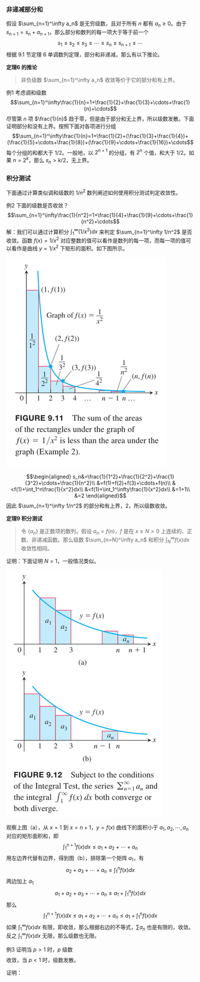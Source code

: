 ### 非递减部分和
假设 $\sum_{n=1}^\infty a_n$ 是无穷级数，且对于所有 $n$ 都有 $a_n\geq 0$。由于 $s_{n+1}=s_n+a_{n+1}$，那么部分和数列的每一项大于等于前一个
$$s_1\leq s_2\leq s_3\leq\cdots\leq s_n\leq s_{n+1}\leq\cdots$$
根据 9.1 节定理 6 单调数列定理，部分和非递减，那么有以下推论。

**定理6 的推论**
> 非负级数 $\sum_{n=1}^\infty a_n$ 收敛等价于它的部分和有上界。

例1 考虑调和级数
$$\sum_{n=1}^\infty\frac{1}{n}=1+\frac{1}{2}+\frac{1}{3}+\cdots+\frac{1}{n}+\cdots$$
尽管第 $n$ 项 $\frac{1}{n}$ 趋于零，但是由于部分和无上界，所以级数发散。下面证明部分和没有上界。按照下面对各项进行分组
$$\sum_{n=1}^\infty\frac{1}{n}=1+\frac{1}{2}+(\frac{1}{3}+\frac{1}{4})+(\frac{1}{5}+\cdots+\frac{1}{8})+(\frac{1}{9}+\cdots+\frac{1}{16})+\cdots$$
每个分组的和都大于 $1/2$。一般地，以 $2^{n+1}$ 的分组，有 $2^n$ 个值，和大于 $1/2$。如果 $n=2^k$，那么 $s_n>k/2$，无上界。

### 积分测试
下面通过计算类似调和级数的 $1/n^2$ 数列阐述如何使用积分测试判定收敛性。

例2 下面的级数是否收敛？
$$\sum_{n=1}^\infty\frac{1}{n^2}=1+\frac{1}{4}+\frac{1}{9}+\cdots+\frac{1}{n^2}+\cdots$$
解：我们可以通过计算积分 $\int_1^\infty (1/x^2)dx$ 来判定 $\sum_{n=1}^\infty 1/n^2$ 是否收敛。函数 $f(x)=1/x^2$ 对应整数的值可以看作是数列的每一项，而每一项的值可以看作是曲线 $y=1/x^2$ 下矩形的面积。如下图所示。

![](030.010.png)

$$\begin{aligned}
s_n&=\frac{1}{1^2}+\frac{1}{2^2}+\frac{1}{3^2}+\cdots+\frac{1}{n^2}\\
&=f(1)+f(2)+f(3)+\cdots+f(n)\\
&<f(1)+\int_1^n\frac{1}{x^2}dx\\
&<f(1)+\int_1^\infty\frac{1}{x^2}dx\\
&=1+1\\
&=2
\end{aligned}$$
因此 $\sum_{n=1}^\infty 1/n^2$ 的部分和有上界，2，所以级数收敛。

**定理9 积分测试**
> 令 $\{a_n\}$ 是正数项的数列。假设 $a_n=f(n)$，$f$ 是在 $x\geq N>0$ 上连续的、正数、非递减函数。那么级数 $\sum_{n=N}^\infty a_n$ 和积分 $\int_N^\infty f(x)dx$ 收敛性相同。

证明：下面证明 $N=1$，一般情况类似。

![](030.020.png)

观察上图（a），从 $x=1$ 到 $x=n+1$，$y=f(x)$ 曲线下的面积小于 $a_1,a_2,\cdots,a_n$ 对应的矩形面积和，即
$$\int_1^{n+1}f(x)dx\leq a_1+a_2+\cdots+a_n$$
用左边界代替有边界，得到图（b），排除第一个矩阵 $a_1$，有
$$a_2+a_3+\cdots+a_n\leq\int_1^n f(x)dx$$
两边加上 $a_1$
$$a_1+a_2+a_3+\cdots+a_n\leq a_1+\int_1^n f(x)dx$$
那么
$$\int_1^{n+1}f(x)dx\leq a_1+a_2+\cdots+a_n\leq a_1+\int_1^n f(x)dx$$
如果 $\int_1^\infty f(x)dx$ 有限，即收敛，那么根据右边的不等式，$\sum a_n$ 也是有限的，收敛。反之 $\int_1^\infty f(x)dx$ 无限，那么级数也无限。

例3 证明当 $p>1$ 时，$p$ 级数
$$$$
收敛，当 $p<1$ 时，级数发散。

证明：

$$\tag*{$\blacksquare$}$$

